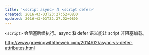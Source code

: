 ```yaml
---
title: '<script async> 与 <script defer>'
created: 2016-03-03T23:27:52+0800
updated: 2016-03-03T23:27:52+0800
---
```



`<script>` 会阻塞后续执行。async 和 defer 语义能让 script 非阻塞加载。

http://www.growingwiththeweb.com/2014/02/async-vs-defer-attributes.html
